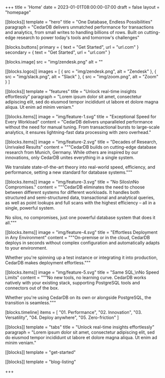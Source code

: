 +++
title = 'Home'
date = 2023-01-01T08:00:00-07:00
draft = false
layout = "homepage"

[[blocks]]
template = "hero"
title = "One Database, Endless Possibilities"
paragraph = "CedarDB delivers unmatched performance for transactions and analytics, from small writes to handling billions of rows. Built on cutting-edge research to power today's tools and tomorrow's challenges"

[blocks.buttons]
primary = { text = "Get Started", url = "url.com" }
secondary = { text = "Get Started", url = "url.com" }

[blocks.image]
src = "img/zendesk.png"
alt = ""

[[blocks.logos]]
images = [
    { src = "img/zendesk.png", alt = "Zendesk" },
    { src = "img/slack.png", alt = "Slack" },
    { src = "img/zoom.png", alt = "Zoom" }
]

[[blocks]]
template = "features"
title = "Unlock real-time insights effortlessly"
paragraph = "Lorem ipsum dolor sit amet, consectetur adipiscing elit, sed do eiusmod tempor incididunt ut labore et dolore magna aliqua. Ut enim ad minim veniam."

[[blocks.items]]
image = "img/feature-1.svg"
title = "Exceptional Speed for Every Workload"
content = "CedarDB delivers unparalleled performance without the need for manual tuning. From transactional bursts to large-scale analytics, it ensures lightning-fast data processing with zero overhead."

[[blocks.items]]
image = "img/feature-2.svg"
title = "Decades of Research, Unrivaled Results"
content = """CedarDB builds on cutting-edge database research from Munich, Germany. While others are inspired by our innovations, only CedarDB unites everything in a single system.

We translate state-of-the-art theory into real-world speed, efficiency, and performance, setting a new standard for database systems."""

[[blocks.items]]
image = "img/feature-3.svg"
title = "No Silos\nNo Compromises."
content = """CedarDB eliminates the need to choose between different systems for different workloads. It handles both structured and semi-structured data, transactional and analytical queries, as well as point lookups and full scans with the highest efficiency – all in a single, powerful system.

No silos, no compromises, just one powerful database system that does it all."""

[[blocks.items]]
image = "img/feature-4.svg"
title = "Effortless Deployment in Any Environment"
content = """On-premise or in the cloud, CedarDB deploys in seconds without complex configuration and automatically adapts to your environment.

Whether you're spinning up a test instance or integrating it into production, CedarDB makes deployment effortless."""

[[blocks.items]]
image = "img/feature-5.svg"
title = "Same SQL,\nNo Speed Limits"
content = """No new tools, no learning curve. CedarDB works natively with your existing stack, supporting PostgreSQL tools and connectors out of the box.

Whether you're using CedarDB on its own or alongside PostgreSQL, the transition is seamless."""

[blocks.timeline]
items = [
    "01. Performance",
    "02. Innovation",
    "03. Versatility",
    "04. Deploy anywhere",
    "05. Zero-friction"
]

[[blocks]]
template = "tabs"
title = "Unlock real-time insights effortlessly"
paragraph = "Lorem ipsum dolor sit amet, consectetur adipiscing elit, sed do eiusmod tempor incididunt ut labore et dolore magna aliqua. Ut enim ad minim veniam."

[[blocks]]
template = "get-started"

[[blocks]]
template = "blog-listing"

+++
